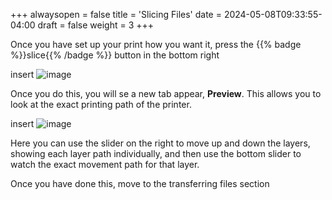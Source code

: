 +++
alwaysopen = false
title = 'Slicing Files'
date = 2024-05-08T09:33:55-04:00
draft = false
weight = 3
+++

Once you have set up your print how you want it, press the {{% badge %}}slice{{% /badge %}} button in the bottom right

insert ![image](/images/177.png)

Once you do this, you will se a new tab appear, **Preview**. This allows you to look at the exact printing path of the printer.

insert ![image](/images/178.png)

Here you can use the slider on the right to move up and down the layers, showing each layer path individually, and then use the bottom slider to watch the exact movement path for that layer.

Once you have done this, move to the transferring files section